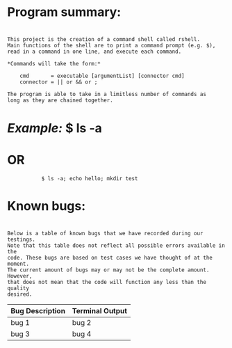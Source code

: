 # <h1> **Program summary:** <h1>
	
	This project is the creation of a command shell called rshell. 
	Main functions of the shell are to print a command prompt (e.g. $), 
	read in a command in one line, and execute each command. 

	*Commands will take the form:*

		cmd       = executable [argumentList] [connector cmd]
		connector = || or && or ;

	The program is able to take in a limitless number of commands as
	long as they are chained together. 

#	*Example:* $ ls -a
#						**OR**
			   $ ls -a; echo hello; mkdir test

# <h1> **Known bugs:** <h1>

	Below is a table of known bugs that we have recorded during our testings. 
	Note that this table does not reflect all possible errors available in the 
	code. These bugs are based on test cases we have thought of at the moment. 
	The current amount of bugs may or may not be the complete amount. However, 
	that does not mean that the code will function any less than the quality 
	desired. 

Bug Description | Terminal Output
--------------- | ---------------
bug 1 | bug 2
bug 3 | bug 4

